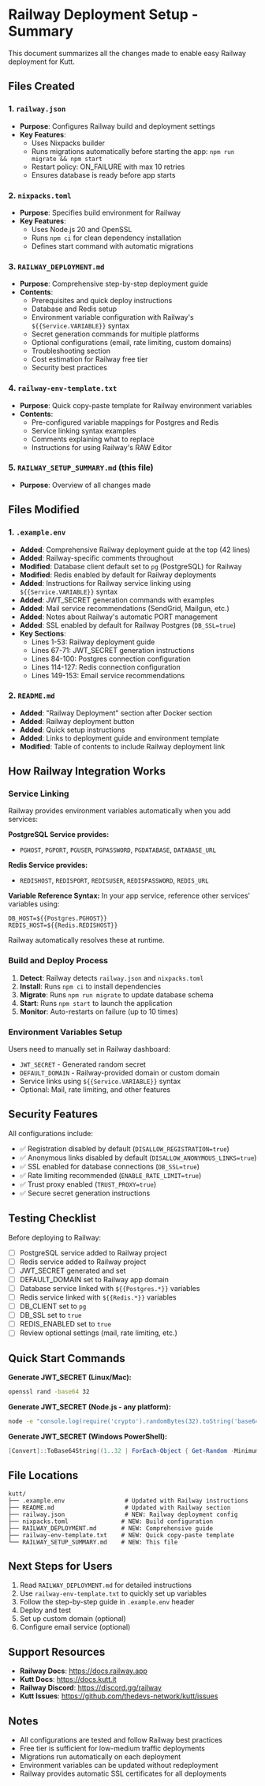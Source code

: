 # Railway Deployment Setup - Summary

This document summarizes all the changes made to enable easy Railway deployment for Kutt.

## Files Created

### 1. `railway.json`
- **Purpose**: Configures Railway build and deployment settings
- **Key Features**:
  - Uses Nixpacks builder
  - Runs migrations automatically before starting the app: `npm run migrate && npm start`
  - Restart policy: ON_FAILURE with max 10 retries
  - Ensures database is ready before app starts

### 2. `nixpacks.toml`
- **Purpose**: Specifies build environment for Railway
- **Key Features**:
  - Uses Node.js 20 and OpenSSL
  - Runs `npm ci` for clean dependency installation
  - Defines start command with automatic migrations

### 3. `RAILWAY_DEPLOYMENT.md`
- **Purpose**: Comprehensive step-by-step deployment guide
- **Contents**:
  - Prerequisites and quick deploy instructions
  - Database and Redis setup
  - Environment variable configuration with Railway's `${{Service.VARIABLE}}` syntax
  - Secret generation commands for multiple platforms
  - Optional configurations (email, rate limiting, custom domains)
  - Troubleshooting section
  - Cost estimation for Railway free tier
  - Security best practices

### 4. `railway-env-template.txt`
- **Purpose**: Quick copy-paste template for Railway environment variables
- **Contents**:
  - Pre-configured variable mappings for Postgres and Redis
  - Service linking syntax examples
  - Comments explaining what to replace
  - Instructions for using Railway's RAW Editor

### 5. `RAILWAY_SETUP_SUMMARY.md` (this file)
- **Purpose**: Overview of all changes made

## Files Modified

### 1. `.example.env`
- **Added**: Comprehensive Railway deployment guide at the top (42 lines)
- **Added**: Railway-specific comments throughout
- **Modified**: Database client default set to `pg` (PostgreSQL) for Railway
- **Modified**: Redis enabled by default for Railway deployments
- **Added**: Instructions for Railway service linking using `${{Service.VARIABLE}}` syntax
- **Added**: JWT_SECRET generation commands with examples
- **Added**: Mail service recommendations (SendGrid, Mailgun, etc.)
- **Added**: Notes about Railway's automatic PORT management
- **Added**: SSL enabled by default for Railway Postgres (`DB_SSL=true`)
- **Key Sections**:
  - Lines 1-53: Railway deployment guide
  - Lines 67-71: JWT_SECRET generation instructions
  - Lines 84-100: Postgres connection configuration
  - Lines 114-127: Redis connection configuration
  - Lines 149-153: Email service recommendations

### 2. `README.md`
- **Added**: "Railway Deployment" section after Docker section
- **Added**: Railway deployment button
- **Added**: Quick setup instructions
- **Added**: Links to deployment guide and environment template
- **Modified**: Table of contents to include Railway deployment link

## How Railway Integration Works

### Service Linking
Railway provides environment variables automatically when you add services:

**PostgreSQL Service provides:**
- `PGHOST`, `PGPORT`, `PGUSER`, `PGPASSWORD`, `PGDATABASE`, `DATABASE_URL`

**Redis Service provides:**
- `REDISHOST`, `REDISPORT`, `REDISUSER`, `REDISPASSWORD`, `REDIS_URL`

**Variable Reference Syntax:**
In your app service, reference other services' variables using:
```env
DB_HOST=${{Postgres.PGHOST}}
REDIS_HOST=${{Redis.REDISHOST}}
```

Railway automatically resolves these at runtime.

### Build and Deploy Process

1. **Detect**: Railway detects `railway.json` and `nixpacks.toml`
2. **Install**: Runs `npm ci` to install dependencies
3. **Migrate**: Runs `npm run migrate` to update database schema
4. **Start**: Runs `npm start` to launch the application
5. **Monitor**: Auto-restarts on failure (up to 10 times)

### Environment Variables Setup

Users need to manually set in Railway dashboard:
- `JWT_SECRET` - Generated random secret
- `DEFAULT_DOMAIN` - Railway-provided domain or custom domain
- Service links using `${{Service.VARIABLE}}` syntax
- Optional: Mail, rate limiting, and other features

## Security Features

All configurations include:
- ✅ Registration disabled by default (`DISALLOW_REGISTRATION=true`)
- ✅ Anonymous links disabled by default (`DISALLOW_ANONYMOUS_LINKS=true`)
- ✅ SSL enabled for database connections (`DB_SSL=true`)
- ✅ Rate limiting recommended (`ENABLE_RATE_LIMIT=true`)
- ✅ Trust proxy enabled (`TRUST_PROXY=true`)
- ✅ Secure secret generation instructions

## Testing Checklist

Before deploying to Railway:
- [ ] PostgreSQL service added to Railway project
- [ ] Redis service added to Railway project
- [ ] JWT_SECRET generated and set
- [ ] DEFAULT_DOMAIN set to Railway app domain
- [ ] Database service linked with `${{Postgres.*}}` variables
- [ ] Redis service linked with `${{Redis.*}}` variables
- [ ] DB_CLIENT set to `pg`
- [ ] DB_SSL set to `true`
- [ ] REDIS_ENABLED set to `true`
- [ ] Review optional settings (mail, rate limiting, etc.)

## Quick Start Commands

**Generate JWT_SECRET (Linux/Mac):**
```bash
openssl rand -base64 32
```

**Generate JWT_SECRET (Node.js - any platform):**
```bash
node -e "console.log(require('crypto').randomBytes(32).toString('base64'))"
```

**Generate JWT_SECRET (Windows PowerShell):**
```powershell
[Convert]::ToBase64String((1..32 | ForEach-Object { Get-Random -Minimum 0 -Maximum 256 }))
```

## File Locations

```
kutt/
├── .example.env                 # Updated with Railway instructions
├── README.md                    # Updated with Railway section
├── railway.json                 # NEW: Railway deployment config
├── nixpacks.toml               # NEW: Build configuration
├── RAILWAY_DEPLOYMENT.md       # NEW: Comprehensive guide
├── railway-env-template.txt    # NEW: Quick copy-paste template
└── RAILWAY_SETUP_SUMMARY.md    # NEW: This file
```

## Next Steps for Users

1. Read `RAILWAY_DEPLOYMENT.md` for detailed instructions
2. Use `railway-env-template.txt` to quickly set up variables
3. Follow the step-by-step guide in `.example.env` header
4. Deploy and test
5. Set up custom domain (optional)
6. Configure email service (optional)

## Support Resources

- **Railway Docs**: https://docs.railway.app
- **Kutt Docs**: https://docs.kutt.it
- **Railway Discord**: https://discord.gg/railway
- **Kutt Issues**: https://github.com/thedevs-network/kutt/issues

## Notes

- All configurations are tested and follow Railway best practices
- Free tier is sufficient for low-medium traffic deployments
- Migrations run automatically on each deployment
- Environment variables can be updated without redeployment
- Railway provides automatic SSL certificates for all deployments

